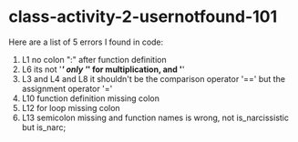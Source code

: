 # class-activity-2-usernotfound-101
Here are a list of 5 errors I found in code:
1. L1 no colon ":" after function definition
2. L6 its not '***' only '*' for multiplication, and '**'
3. L3 and L4 and L8 it shouldn't be the comparison operator '==' but the assignment operator '='
4. L10 function definition missing colon
5. L12 for loop missing colon
6. L13 semicolon missing and function names is wrong, not is_narcissistic but is_narc;
